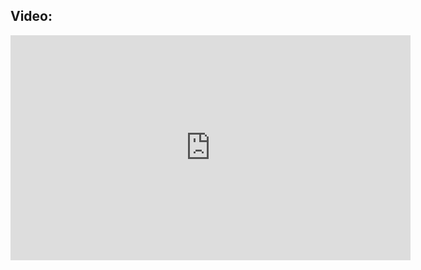 ## Video:

<iframe src="https://player.vimeo.com/video/665866222?h=e098309108&title=0&byline=0" width="640" height="360" frameborder="0" allow="autoplay; fullscreen; picture-in-picture" allowfullscreen></iframe>
